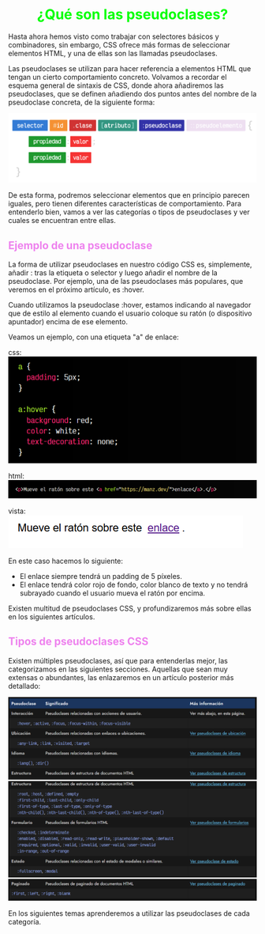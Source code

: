 # <span style="color:lime"><center>¿Qué son las pseudoclases?</center></span>

Hasta ahora hemos visto como trabajar con selectores básicos y combinadores, sin embargo, CSS ofrece más formas de seleccionar elementos HTML, y una de ellas son las llamadas pseudoclases.

Las pseudoclases se utilizan para hacer referencia a elementos HTML que tengan un cierto comportamiento concreto. Volvamos a recordar el esquema general de sintaxis de CSS, donde ahora añadiremos las pseudoclases, que se definen añadiendo dos puntos antes del nombre de la pseudoclase concreta, de la siguiente forma:

![alt text](./imagenes-las-pseudoclases/sintaxis-pseudoclases.png)

De esta forma, podremos seleccionar elementos que en principio parecen iguales, pero tienen diferentes características de comportamiento. Para entenderlo bien, vamos a ver las categorías o tipos de pseudoclases y ver cuales se encuentran entre ellas.

## <span style="color:violet">Ejemplo de una pseudoclase</span>
La forma de utilizar pseudoclases en nuestro código CSS es, simplemente, añadir : tras la etiqueta o selector y luego añadir el nombre de la pseudoclase. Por ejemplo, una de las pseudoclases más populares, que veremos en el próximo artículo, es :hover.

Cuando utilizamos la pseudoclase :hover, estamos indicando al navegador que de estilo al elemento cuando el usuario coloque su ratón (o dispositivo apuntador) encima de ese elemento.

Veamos un ejemplo, con una etiqueta "a" de enlace:

css:
![alt text](./imagenes-las-pseudoclases/image.png)

html:
![alt text](./imagenes-las-pseudoclases/image-1.png)

vista:
![alt text](./imagenes-las-pseudoclases/image-2.png)


En este caso hacemos lo siguiente:

   - El enlace siempre tendrá un padding de 5 píxeles.
   - El enlace tendrá color rojo de fondo, color blanco de texto y no tendrá subrayado cuando el usuario mueva el ratón por encima.

Existen multitud de pseudoclases CSS, y profundizaremos más sobre ellas en los siguientes artículos.

## <span style="color:violet">Tipos de pseudoclases CSS</span>
Existen múltiples pseudoclases, así que para entenderlas mejor, las categorizamos en las siguientes secciones. Aquellas que sean muy extensas o abundantes, las enlazaremos en un artículo posterior más detallado:

![alt text](./imagenes-las-pseudoclases/image-3.png)
![alt text](./imagenes-las-pseudoclases/image-4.png)
![alt text](./imagenes-las-pseudoclases/image-5.png)

En los siguientes temas aprenderemos a utilizar las pseudoclases de cada categoría.
